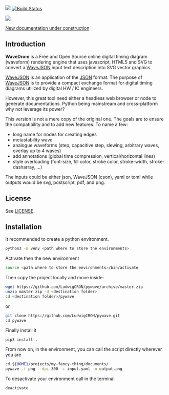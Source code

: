 
![](https://img.shields.io/badge/coverage-95%25-green)
[![Build Status](https://travis-ci.com/LudwigCRON/pywave.svg?branch=master)](https://travis-ci.com/LudwigCRON/pywave)

![](https://img.shields.io/badge/python-3.5+-blue)

[New documentation under construction](https://ludwigcron.github.io/pywave/html/)

## Introduction

**WaveDrom** is a Free and Open Source online digital timing diagram (waveform) rendering engine that uses javascript, HTML5 and SVG to convert a [WaveJSON](https://github.com/drom/wavedrom/wiki/WaveJSON) input text description into SVG vector graphics.

[WaveJSON](https://github.com/drom/wavedrom/wiki/WaveJSON) is an application of the [JSON](http://json.org/) format. The purpose of [WaveJSON](https://github.com/drom/wavedrom/wiki/WaveJSON) is to provide a compact exchange format for digital timing diagrams utilized by digital HW / IC engineers.

However, this great tool need either a headless web browser or node to generate documentations. Python being mainstream and cross-platform why not leverage its power?

This version is not a mere copy of the original one. The goals are to ensure the compatibility and to add new features. To name a few:
- long name for nodes for creating edges
- metastability wave
- analogue waveforms (step, capacitive step, slewing, arbitrary waves, overlay up to 4 waves)
- add annotations (global time compression, vertical/horizontal lines)
- style overloading (font-size, fill color, stroke color, stroke-width, stroke-dasharray, ...)

The inputs could be either json, WaveJSON (cson), yaml or toml while outputs would be svg, postscript, pdf, and png.

## License

See [LICENSE](https://github.com/drom/wavedrom/blob/master/LICENSE).

## Installation
It recommended to create a python environment.
``` bash
python3 -m venv <path where to store the environments>
```
Activate then the new environment
```bash
source <path where to store the environments>/bin/activate
```
Then copy the project locally and move inside:
```bash
wget https://github.com/LudwigCRON/pywave/archive/master.zip
unzip master.zip -d <destination folder>
cd <destination folder>/pywave
```
or
```bash
git clone https://github.com/LudwigCRON/pywave.git
cd pywave
```
Finally install it
```bash
pip3 install .
```

From now on, in the environment, you can call the script directly wherever you are
```bash
cd ${HOME}/projects/my-fancy-thing/documents/
pywave -f png --dpi 300 -i input.yaml -o output.png
```

To desactivate your environment call in the terminal
```bash
deactivate
```
